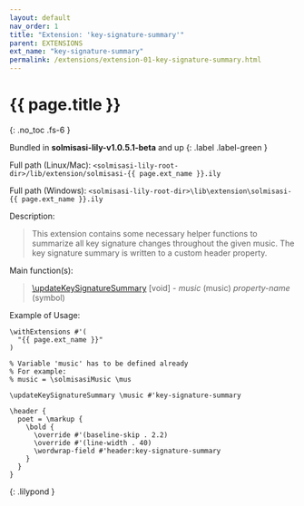 ```yaml
---
layout: default
nav_order: 1
title: "Extension: 'key-signature-summary'"
parent: EXTENSIONS
ext_name: "key-signature-summary"
permalink: /extensions/extension-01-key-signature-summary.html
---
```


# {{ page.title }}
{: .no_toc .fs-6 }

Bundled in **solmisasi-lily-v1.0.5.1-beta** and up
{: .label .label-green }

<div class="code-example" markdown="1">

Full path (Linux/Mac): `<solmisasi-lily-root-dir>/lib/extension/solmisasi-{{ page.ext_name }}.ily`

Full path (Windows): `<solmisasi-lily-root-dir>\lib\extension\solmisasi-{{ page.ext_name }}.ily`

Description:
> This extension contains some necessary helper functions to summarize all key signature changes throughout the given music. The key signature summary is written to a custom header property.

Main function(s):
> [\updateKeySignatureSummary](../appendices/custom-functions.html#updateKeySignatureSummary) [void] - _music_ (music) _property-name_ (symbol)

Example of Usage:
```
\withExtensions #'(
  "{{ page.ext_name }}"
)

% Variable 'music' has to be defined already
% For example:
% music = \solmisasiMusic \mus

\updateKeySignatureSummary \music #'key-signature-summary

\header {
  poet = \markup {
    \bold {
      \override #'(baseline-skip . 2.2)
      \override #'(line-width . 40)
      \wordwrap-field #'header:key-signature-summary
    }
  }
}
```
{: .lilypond }

</div>
